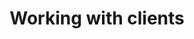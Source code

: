 ---
layout: default
title: Working with clients
permalink: /working-with-clients
parent: 
has_children: true
nav_order: 2
---